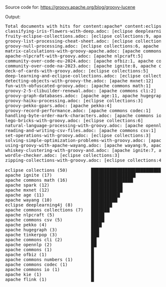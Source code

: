Source code for: https://groovy.apache.org/blog/groovy-lucene

Output:

<pre>
Total documents with hits for content:apache* content:eclipse* --> 27 hits
classifying-iris-flowers-with-deep.adoc: [eclipse deeplearning4j:5, apache commons math:1, apache spark:2]
fruity-eclipse-collections.adoc: [eclipse collections:9, apache commons math:1]
groovy-list-processing-cheat-sheet.adoc: [eclipse collections:4, apache commons collections:3]
groovy-null-processing.adoc: [eclipse collections:6, apache commons collections:4]
matrix-calculations-with-groovy-apache.adoc: [apache commons math:6, eclipse deeplearning4j:1, apache commons:1]
apache-nlpcraft-with-groovy.adoc: [apache nlpcraft:5]
community-over-code-eu-2024.adoc: [apache ofbiz:1, apache commons math:2, apache ignite:1]
community-over-code-na-2023.adoc: [apache ignite:8, apache commons numbers:1, apache commons csv:1]
deck-of-cards-with-groovy.adoc: [eclipse collections:5]
deep-learning-and-eclipse-collections.adoc: [eclipse collections:7, eclipse deeplearning4j:2]
detecting-objects-with-groovy-the.adoc: [apache mxnet:12]
fun-with-obfuscated-groovy.adoc: [apache commons math:1]
groovy-2-5-clibuilder-renewal.adoc: [apache commons cli:2]
groovy-graph-databases.adoc: [apache age:11, apache hugegraph:3, apache tinkerpop:3]
groovy-haiku-processing.adoc: [eclipse collections:3]
groovy-pekko-gpars.adoc: [apache pekko:4]
groovy-record-performance.adoc: [apache commons codec:1]
handling-byte-order-mark-characters.adoc: [apache commons io:1]
lego-bricks-with-groovy.adoc: [eclipse collections:6]
natural-language-processing-with-groovy.adoc: [apache opennlp:2, apache spark:1]
reading-and-writing-csv-files.adoc: [apache commons csv:1]
set-operations-with-groovy.adoc: [eclipse collections:3]
solving-simple-optimization-problems-with-groovy.adoc: [apache commons math:5, apache kie:1]
using-groovy-with-apache-wayang.adoc: [apache wayang:9, apache spark:7, apache flink:1, apache commons csv:1, apache ignite:1]
whiskey-clustering-with-groovy-and.adoc: [apache ignite:7, apache wayang:1, apache spark:2, apache commons csv:2]
wordle-checker.adoc: [eclipse collections:3]
zipping-collections-with-groovy.adoc: [eclipse collections:4]

eclipse collections (50)         ██████████████████████████████████████████████████▏
apache ignite (17)               █████████████████▏
apache commons math (16)         ████████████████▏
apache spark (12)                ████████████▏
apache mxnet (12)                ████████████▏
apache age (11)                  ███████████▏
apache wayang (10)               ██████████▏
eclipse deeplearning4j (8)       ████████▏
apache commons collections (7)   ███████▏
apache nlpcraft (5)              █████▏
apache commons csv (5)           █████▏
apache pekko (4)                 ████▏
apache hugegraph (3)             ███▏
apache tinkerpop (3)             ███▏
apache commons cli (2)           ██▏
apache opennlp (2)               ██▏
apache commons (1)               █▏
apache ofbiz (1)                 █▏
apache commons numbers (1)       █▏
apache commons codec (1)         █▏
apache commons io (1)            █▏
apache kie (1)                   █▏
apache flink (1)                 █▏
</pre>
